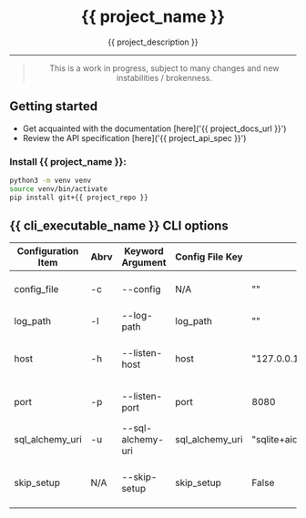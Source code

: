 <!--suppress ALL -->
<h1 align="center">{{ project_name }}</h1>
<p align="center">
{{ project_description }}
</p>

---

> <p align="center">This is a work in progress, subject to many changes and new instabilities / brokenness.</p>

## Getting started

- Get acquainted with the documentation [here]('{{ project_docs_url }}')
- Review the API specification [here]('{{ project_api_spec }}')

### Install {{ project_name }}:

```bash
python3 -m venv venv
source venv/bin/activate
pip install git+{{ project_repo }}
```

## {{ cli_executable_name }} CLI options

| Configuration Item | Abrv  | Keyword Argument  | Config File Key | Default                         | Required | Description                                                        | 
|--------------------|-------|-------------------|-----------------|---------------------------------|----------|--------------------------------------------------------------------|
| config_file        | -c    | --config          | N/A             | ""                              | No       | The location of the yaml configuration file.                       |
| log_path           | -l    | --log-path        | log_path        | ""                              | No       | The location of the log file                                       |
| host               | -h    | --listen-host     | host            | "127.0.0.1"                     | No       | The IP address/Hostname which Pymetrics API will bind to           |
| port               | -p    | --listen-port     | port            | 8080                            | No       | The TCP port which Pymetrics API will bind to                      |
| sql_alchemy_uri    | -u    | --sql-alchemy-uri | sql_alchemy_uri | "sqlite+aiosqlite:///./test.db" | No       | The SQLAlchemy URI for the database                                |
| skip_setup         | N/A   | --skip-setup      | skip_setup      | False                           | No       | "When True, the install directory and contents will not be created |

